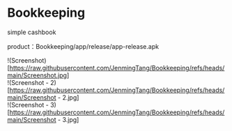# Bookkeeping
 simple cashbook

product：Bookkeeping/app/release/app-release.apk

!(Screenshot)[https://raw.githubusercontent.com/JenmingTang/Bookkeeping/refs/heads/main/Screenshot.jpg]  
!(Screenshot - 2)[https://raw.githubusercontent.com/JenmingTang/Bookkeeping/refs/heads/main/Screenshot - 2.jpg]  
!(Screenshot - 3)[https://raw.githubusercontent.com/JenmingTang/Bookkeeping/refs/heads/main/Screenshot - 3.jpg]
